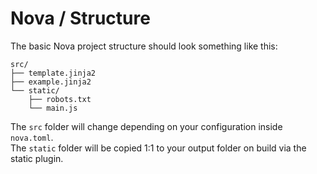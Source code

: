 # Nova / Structure

The basic Nova project structure should look something like this:
```
src/
├── template.jinja2
├── example.jinja2
└── static/
    ├── robots.txt
    └── main.js
```

The `src` folder will change depending on your configuration inside `nova.toml`.  
The `static` folder will be copied 1:1 to your output folder on build via the static plugin.
